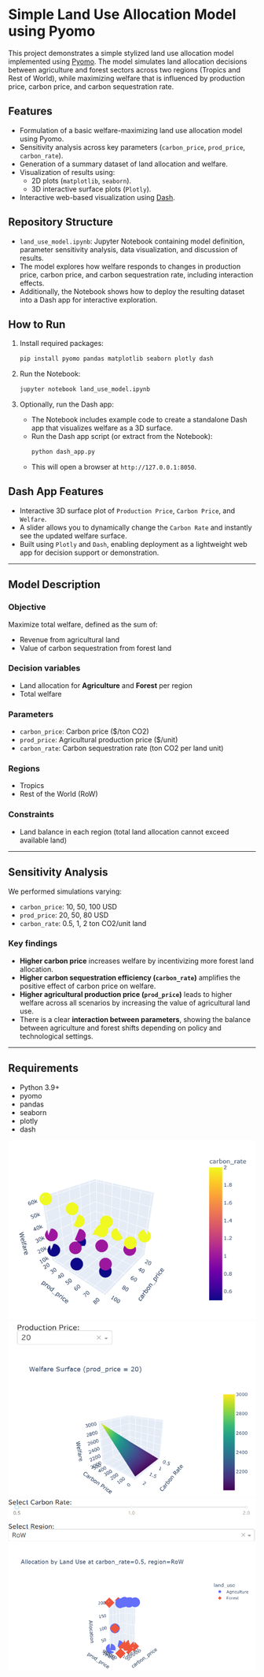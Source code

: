 # Simple Land Use Allocation Model using Pyomo

This project demonstrates a simple stylized land use allocation model implemented using [Pyomo](http://www.pyomo.org/). The model simulates land allocation decisions between agriculture and forest sectors across two regions (Tropics and Rest of World), while maximizing welfare that is influenced by production price, carbon price, and carbon sequestration rate.

## Features

- Formulation of a basic welfare-maximizing land use allocation model using Pyomo.
- Sensitivity analysis across key parameters (`carbon_price`, `prod_price`, `carbon_rate`).
- Generation of a summary dataset of land allocation and welfare.
- Visualization of results using:
  - 2D plots (`matplotlib`, `seaborn`).
  - 3D interactive surface plots (`Plotly`).
- Interactive web-based visualization using [Dash](https://dash.plotly.com/).

## Repository Structure

- `land_use_model.ipynb`: Jupyter Notebook containing model definition, parameter sensitivity analysis, data visualization, and discussion of results.
- The model explores how welfare responds to changes in production price, carbon price, and carbon sequestration rate, including interaction effects.
- Additionally, the Notebook shows how to deploy the resulting dataset into a Dash app for interactive exploration.

## How to Run

1. Install required packages:
    ```bash
    pip install pyomo pandas matplotlib seaborn plotly dash
    ```

2. Run the Notebook:
    ```bash
    jupyter notebook land_use_model.ipynb
    ```

3. Optionally, run the Dash app:
    - The Notebook includes example code to create a standalone Dash app that visualizes welfare as a 3D surface.
    - Run the Dash app script (or extract from the Notebook):
        ```python
        python dash_app.py
        ```
    - This will open a browser at `http://127.0.0.1:8050`.

## Dash App Features

- Interactive 3D surface plot of `Production Price`, `Carbon Price`, and `Welfare`.
- A slider allows you to dynamically change the `Carbon Rate` and instantly see the updated welfare surface.
- Built using `Plotly` and `Dash`, enabling deployment as a lightweight web app for decision support or demonstration.

---

## Model Description

### Objective
Maximize total welfare, defined as the sum of:
- Revenue from agricultural land
- Value of carbon sequestration from forest land

### Decision variables
- Land allocation for **Agriculture** and **Forest** per region
- Total welfare

### Parameters
- `carbon_price`: Carbon price ($/ton CO2)
- `prod_price`: Agricultural production price ($/unit)
- `carbon_rate`: Carbon sequestration rate (ton CO2 per land unit)

### Regions
- Tropics
- Rest of the World (RoW)

### Constraints
- Land balance in each region (total land allocation cannot exceed available land)

---

## Sensitivity Analysis

We performed simulations varying:
- `carbon_price`: 10, 50, 100 USD
- `prod_price`: 20, 50, 80 USD
- `carbon_rate`: 0.5, 1, 2 ton CO2/unit land

### Key findings
- **Higher carbon price** increases welfare by incentivizing more forest land allocation.
- **Higher carbon sequestration efficiency (`carbon_rate`)** amplifies the positive effect of carbon price on welfare.
- **Higher agricultural production price (`prod_price`)** leads to higher welfare across all scenarios by increasing the value of agricultural land use.
- There is a clear **interaction between parameters**, showing the balance between agriculture and forest shifts depending on policy and technological settings.

---

## Requirements

- Python 3.9+
- pyomo
- pandas
- seaborn
- plotly
- dash

![img](outputs/3d_plot_plotly.png )
![img](outputs/3d_plot_dash.png)
![img](outputs/3d_plot_dash2.png)